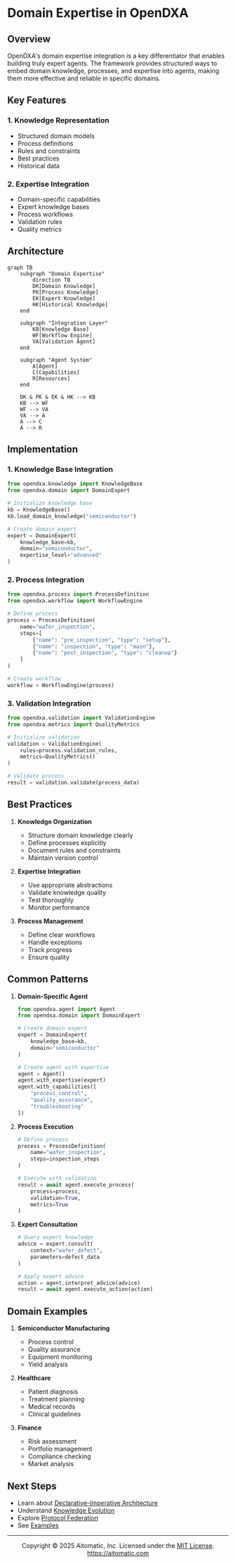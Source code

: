 <!-- markdownlint-disable MD041 -->
<!-- markdownlint-disable MD033 -->
# Domain Expertise in OpenDXA

## Overview

OpenDXA's domain expertise integration is a key differentiator that enables building truly expert agents. The framework provides structured ways to embed domain knowledge, processes, and expertise into agents, making them more effective and reliable in specific domains.

## Key Features

### 1. Knowledge Representation
- Structured domain models
- Process definitions
- Rules and constraints
- Best practices
- Historical data

### 2. Expertise Integration
- Domain-specific capabilities
- Expert knowledge bases
- Process workflows
- Validation rules
- Quality metrics

## Architecture

```mermaid
graph TB
    subgraph "Domain Expertise"
        direction TB
        DK[Domain Knowledge]
        PK[Process Knowledge]
        EK[Expert Knowledge]
        HK[Historical Knowledge]
    end

    subgraph "Integration Layer"
        KB[Knowledge Base]
        WF[Workflow Engine]
        VA[Validation Agent]
    end

    subgraph "Agent System"
        A[Agent]
        C[Capabilities]
        R[Resources]
    end

    DK & PK & EK & HK --> KB
    KB --> WF
    WF --> VA
    VA --> A
    A --> C
    A --> R
```

## Implementation

### 1. Knowledge Base Integration
```python
from opendxa.knowledge import KnowledgeBase
from opendxa.domain import DomainExpert

# Initialize knowledge base
kb = KnowledgeBase()
kb.load_domain_knowledge("semiconductor")

# Create domain expert
expert = DomainExpert(
    knowledge_base=kb,
    domain="semiconductor",
    expertise_level="advanced"
)
```

### 2. Process Integration
```python
from opendxa.process import ProcessDefinition
from opendxa.workflow import WorkflowEngine

# Define process
process = ProcessDefinition(
    name="wafer_inspection",
    steps=[
        {"name": "pre_inspection", "type": "setup"},
        {"name": "inspection", "type": "main"},
        {"name": "post_inspection", "type": "cleanup"}
    ]
)

# Create workflow
workflow = WorkflowEngine(process)
```

### 3. Validation Integration
```python
from opendxa.validation import ValidationEngine
from opendxa.metrics import QualityMetrics

# Initialize validation
validation = ValidationEngine(
    rules=process.validation_rules,
    metrics=QualityMetrics()
)

# Validate process
result = validation.validate(process_data)
```

## Best Practices

1. **Knowledge Organization**
   - Structure domain knowledge clearly
   - Define processes explicitly
   - Document rules and constraints
   - Maintain version control

2. **Expertise Integration**
   - Use appropriate abstractions
   - Validate knowledge quality
   - Test thoroughly
   - Monitor performance

3. **Process Management**
   - Define clear workflows
   - Handle exceptions
   - Track progress
   - Ensure quality

## Common Patterns

1. **Domain-Specific Agent**
   ```python
   from opendxa.agent import Agent
   from opendxa.domain import DomainExpert

   # Create domain expert
   expert = DomainExpert(
       knowledge_base=kb,
       domain="semiconductor"
   )

   # Create agent with expertise
   agent = Agent()
   agent.with_expertise(expert)
   agent.with_capabilities([
       "process_control",
       "quality_assurance",
       "troubleshooting"
   ])
   ```

2. **Process Execution**
   ```python
   # Define process
   process = ProcessDefinition(
       name="wafer_inspection",
       steps=inspection_steps
   )

   # Execute with validation
   result = await agent.execute_process(
       process=process,
       validation=True,
       metrics=True
   )
   ```

3. **Expert Consultation**
   ```python
   # Query expert knowledge
   advice = expert.consult(
       context="wafer_defect",
       parameters=defect_data
   )

   # Apply expert advice
   action = agent.interpret_advice(advice)
   result = await agent.execute_action(action)
   ```

## Domain Examples

1. **Semiconductor Manufacturing**
   - Process control
   - Quality assurance
   - Equipment monitoring
   - Yield analysis

2. **Healthcare**
   - Patient diagnosis
   - Treatment planning
   - Medical records
   - Clinical guidelines

3. **Finance**
   - Risk assessment
   - Portfolio management
   - Compliance checking
   - Market analysis

## Next Steps

- Learn about [Declarative-Imperative Architecture](../key-differentiators/declarative-imperative.md)
- Understand [Knowledge Evolution](../key-differentiators/knowledge-evolution.md)
- Explore [Protocol Federation](../key-differentiators/protocol-federation.md)
- See [Examples](../../examples/domain-expert.md)

---
<p align="center">
Copyright © 2025 Aitomatic, Inc. Licensed under the <a href="../../LICENSE.md">MIT License</a>.
<br/>
<a href="https://aitomatic.com">https://aitomatic.com</a>
</p>
